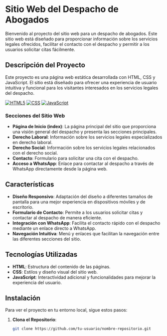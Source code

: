 # Sitio Web del Despacho de Abogados

Bienvenido al proyecto del sitio web para un despacho de abogados. Este sitio web está diseñado para proporcionar información sobre los servicios legales ofrecidos, facilitar el contacto con el despacho y permitir a los usuarios solicitar citas fácilmente.

## Descripción del Proyecto

Este proyecto es una página web estática desarrollada con HTML, CSS y JavaScript. El sitio está diseñado para ofrecer una experiencia de usuario intuitiva y funcional para los visitantes interesados en los servicios legales del despacho.

[![HTML5](https://img.shields.io/badge/HTML5-39E09B?style=for-the-badge&logo=HTML5&logoColor=white&labelColor=101010)]()
[![CSS](https://img.shields.io/badge/CSS-1877F2?style=for-the-badge&logo=CSS&logoColor=white&labelColor=101010)]()
[![JavaScript](https://img.shields.io/badge/JavaScript-F7DF1E?style=for-the-badge&logo=javascript&logoColor=white&labelColor=101010)]()

### Secciones del Sitio Web

- **Página de Inicio (index)**: La página principal del sitio que proporciona una visión general del despacho y presenta las secciones principales.
- **Derecho Laboral**: Información sobre los servicios legales especializados en derecho laboral.
- **Derecho Social**: Información sobre los servicios legales relacionados con el derecho social.
- **Contacto**: Formulario para solicitar una cita con el despacho. 
- **Acceso a WhatsApp**: Enlace para contactar al despacho a través de WhatsApp directamente desde la página web.

## Características

- **Diseño Responsivo**: Adaptación del diseño a diferentes tamaños de pantalla para una mejor experiencia en dispositivos móviles y de escritorio.
- **Formulario de Contacto**: Permite a los usuarios solicitar citas y contactar al despacho de manera eficiente.
- **Integración con WhatsApp**: Facilita el contacto rápido con el despacho mediante un enlace directo a WhatsApp.
- **Navegación Intuitiva**: Menú y enlaces que facilitan la navegación entre las diferentes secciones del sitio.

## Tecnologías Utilizadas

- **HTML**: Estructura del contenido de las páginas.
- **CSS**: Estilos y diseño visual del sitio web.
- **JavaScript**: Interactividad adicional y funcionalidades para mejorar la experiencia del usuario.

## Instalación

Para ver el proyecto en tu entorno local, sigue estos pasos:

1. **Clona el Repositorio**:
   ```bash
   git clone https://github.com/tu-usuario/nombre-repositorio.git
